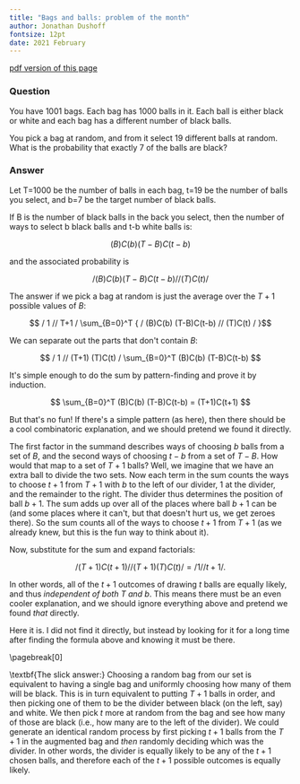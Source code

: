 ```yaml
---
title: "Bags and balls: problem of the month"
author: Jonathan Dushoff
fontsize: 12pt
date: 2021 February
---
```


[pdf version of this page](urns.pdf)

### Question

You have 1001 bags. Each bag has 1000 balls in it. Each ball is either
black or white and each bag has a different number of black balls.

You pick a bag at random, and from it select 19 different balls at
random. What is the probability that exactly 7 of the balls are black?

### Answer

Let T=1000 be the number of balls in each bag, t=19 be the number of balls you select, and b=7 be the target number of black balls.

If B is the number of black balls in the back you select, then the number of ways to select b black balls and t-b white balls is:

$$ (B)C(b) (T-B)C(t-b) $$

and the associated probability is 

$$ /(B)C(b) (T-B)C(t-b) // (T)C(t) / $$

The answer if we pick a bag at random is just the average over the $T+1$ possible values of $B$:

$$ / 1 // T+1 / \sum_{B=0}^T { / (B)C(b) (T-B)C(t-b) // (T)C(t) / }$$

We can separate out the parts that don't contain $B$:

$$ / 1 // (T+1) (T)C(t) / \sum_{B=0}^T (B)C(b) (T-B)C(t-b) $$

It's simple enough to do the sum by pattern-finding and prove it by induction. 

$$ \sum_{B=0}^T (B)C(b) (T-B)C(t-b)  = (T+1)C(t+1) $$

But that's no fun! If there's a simple pattern (as here), then there should be a cool combinatoric explanation, and we should pretend we found it directly.

The first factor in the summand describes ways of choosing $b$ balls from a set of $B$, and the second ways of choosing $t-b$ from a set of $T-B$. How would that map to a set of $T+1$ balls? Well, we imagine that we have an extra ball to divide the two sets. Now each term in the sum counts the ways to choose $t+1$ from $T+1$ with $b$ to the left of our divider, 1 at the divider, and the remainder to the right. The divider thus determines the position of ball $b+1$. The sum adds up over all of the places where ball $b+1$ can be (and some places where it can't, but that doesn't hurt us, we get zeroes there). So the sum counts all of the ways to choose $t+1$ from $T+1$ (as we already knew, but this is the fun way to think about it).

Now, substitute for the sum and expand factorials:

$$ / (T+1)C(t+1) // (T+1) (T)C(t) /  = / 1 // t+1 / .$$

In other words, all of the $t+1$ outcomes of drawing $t$ balls are equally likely, and thus _independent of both $T$ and $b$_. This means there must be an even cooler explanation, and we should ignore everything above and pretend we found _that_ directly.

Here it is. I did not find it directly, but instead by looking for it for a long time after finding the formula above and knowing it must be there.

\pagebreak[0]

\textbf{The slick answer:} Choosing a random bag from our set is equivalent to having a single bag and uniformly choosing how many of them will be black. This is in turn equivalent to putting $T+1$ balls in order, and then picking one of them to be the divider between black (on the left, say) and white. We then pick $t$ more at random from the bag and see how many of those are black (i.e., how many are to the left of the divider). We could generate an identical random process by first picking $t+1$ balls from the $T+1$ in the augmented bag and _then_ randomly deciding which was the divider. In other words, the divider is equally likely to be any of the $t+1$ chosen balls, and therefore each of the $t+1$ possible outcomes is equally likely. 


